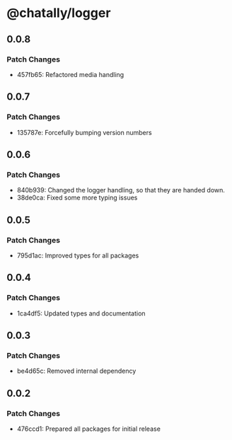# @chatally/logger

## 0.0.8

### Patch Changes

- 457fb65: Refactored media handling

## 0.0.7

### Patch Changes

- 135787e: Forcefully bumping version numbers

## 0.0.6

### Patch Changes

- 840b939: Changed the logger handling, so that they are handed down.
- 38de0ca: Fixed some more typing issues

## 0.0.5

### Patch Changes

- 795d1ac: Improved types for all packages

## 0.0.4

### Patch Changes

- 1ca4df5: Updated types and documentation

## 0.0.3

### Patch Changes

- be4d65c: Removed internal dependency

## 0.0.2

### Patch Changes

- 476ccd1: Prepared all packages for initial release
